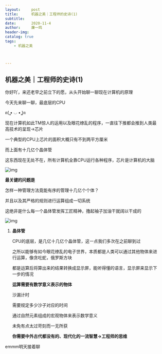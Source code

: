 ```yaml
---
layout:     post
title:      机器之美｜工程师的史诗(1)
subtitle:   
date:       2020-11-4
author:     廉一鸣
header-img: 
catalog: true
tags:
    - 机器之美



---
```


## 机器之美｜工程师的史诗(1)

你好吖，来还老早之前立下的愿，从头开始聊一聊现在计算机的原理 

今天先来聊一聊，最底层的CPU

ฅ( ̳• ◡ • ̳)ฅ

现在计算机如此TM惊人的运用以及眼花缭乱的程序，一直往下推都会推到人类最高技术的呈现→芯片

一个典型的CPU上芯片的面积大概只有不到两平方厘米

而上面有十几亿个晶体管

这东西现在无处不在，所有计算机全靠CPU运行各种程序，芯片是计算机的大脑

![img](https://mmbiz.qpic.cn/mmbiz_jpg/tMsLbdfwxoMQSP2oxzlRZ9VUQAAZnt1cB7GrLSemNeKpzSoJcLt63sxsbxDCcHVtelOV7SYavLazd6991HC79A/640?wx_fmt=jpeg&tp=webp&wxfrom=5&wx_lazy=1&wx_co=1)

**最关键的问题是**

怎样一种管理方法竟能有序的管理十几亿个个体？

并且以及其严格的规则进行运算组成一切系统

这绝非是什么每一个晶体管发挥工匠精神，撸起袖子加油干就阔以干成的

![img](https://mmbiz.qpic.cn/mmbiz_png/tMsLbdfwxoMQSP2oxzlRZ9VUQAAZnt1cLBA5GribcSTgfV0hVLSIBV1FfO2B9AVaXYR6iblTmNcuP5ibyCL6H93Uw/640?wx_fmt=png&tp=webp&wxfrom=5&wx_lazy=1&wx_co=1)

1. **晶体管**

   CPU的底层，是几亿十几亿个晶体管，这一点我们多次在之前聊到过

   之所以能够有如今眼花缭乱的电子世界，本质都是人类可以通过其他物体来进行运算，像贪吃蛇，俄罗斯方块

   都是运算后将算出来的结果转换成显示屏，能听得懂的语言，显示屏来显示下一步的情况

   **运算需要有数学意义表示的物体**

   沙漏计时

   需要规定多少沙子对应的时间

   通过自然元素组成的宏观物体来表示数学意义

   未免有点太过苛刻而一无所获

   **你需要中外古代都没有的、现代化的一流智慧→工程师的思维**

   

emmm明天接着聊

